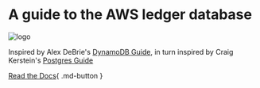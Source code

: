 # A guide to the AWS ledger database

![logo](/assets/QLDB-Guide.svg)

Inspired by Alex DeBrie's [DynamoDB Guide](https://www.dynamodbguide.com/), in turn inspired by Craig Kerstein's [Postgres Guide](http://postgresguide.com/)

[Read the Docs](/guide){ .md-button }
